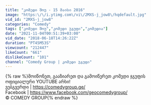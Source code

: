 ```yaml
---
title: "კომედი შოუ - 15 მაისი 2016"
image: "https:\/\/i.ytimg.com\/vi\/2MXS-j_jow8\/hqdefault.jpg"
vid_id: "2MXS-j_jow8"
categories: "Comedy"
tags: ["კომედი შოუ","კომედი ჯგუფი","კომედია"]
date: "2021-11-04T00:51:39+03:00"
vid_date: "2018-06-18T14:26:22Z"
duration: "PT45M53S"
viewcount: "212447"
likeCount: "661"
dislikeCount: "101"
channel: "Comedy Group | კომედი ჯგუფი"
---
```

{% raw %}მოიწონეთ, გააზიარეთ და გამოიწერეთ კომედი ჯგუფის ოფიციალური YOUTUBE არხი! <br />ვებგვერდი | <a rel="nofollow" target="blank" href="https://comedygroup.ge/">https://comedygroup.ge/</a><br />Facebook | <a rel="nofollow" target="blank" href="https://www.facebook.com/geocomedygroup/">https://www.facebook.com/geocomedygroup/</a><br />© COMEDY GROUP{% endraw %}

